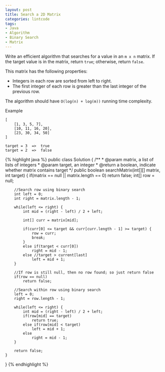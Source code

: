 ```yaml
---
layout: post
title: Search a 2D Matrix
categories: lintcode
tags:
- Java
- Algorithm
- Binary Search
- Matrix
---
```


Write an efficient algorithm that searches for a value in an `m x n` matrix. If the target value is in the matrix, return `true`; otherwise, return `false`. 

This matrix has the following properties:

- Integers in each row are sorted from left to right.
- The first integer of each row is greater than the last integer of the previous row.

The algorithm should have `O(log(n) + log(m))` running time complexity.

Example

```
[
    [1, 3, 5, 7],
    [10, 11, 16, 20],
    [23, 30, 34, 50]
]

target = 3  =>  true
target = 2  =>  false
```

{% highlight java %}
public class Solution {
    /**
     * @param matrix, a list of lists of integers
     * @param target, an integer
     * @return a boolean, indicate whether matrix contains target
     */
    public boolean searchMatrix(int[][] matrix, int target) {
        if(matrix == null || matrix.length == 0)
            return false;
        int[] row = null;
        
        //Search row using binary search
        int left = 0;
        int right = matrix.length - 1;
        
        while(left <= right) {
            int mid = (right - left) / 2 + left;
            
            int[] curr = matrix[mid];
            
            if(curr[0] <= target && curr[curr.length - 1] >= target) {
                row = curr;
                break;
            }
            else if(target < curr[0])
                right = mid - 1;
            else //target > current[last]
                left = mid + 1;
        }
        
        //If row is still null, then no row found; so just return false
        if(row == null)
            return false;
            
        //Search within row using binary search
        left = 0;
        right = row.length - 1;
        
        while(left <= right) {
            int mid = (right - left) / 2 + left;
            if(row[mid] == target)
                return true;
            else if(row[mid] < target)
                left = mid + 1;
            else
                right = mid - 1;
        }
        
        return false;
    }
}
{% endhighlight %}